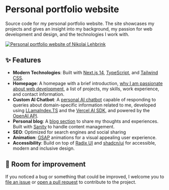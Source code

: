 # Personal portfolio website

Source code for my personal portfolio website. The site showcases my projects and gives an insight into my background, my passion for web development and design, and the technologies I work with.

<a href="https://nikolailehbr.ink">
  <img alt="Personal portfolio website of Nikolai Lehbrink" src="https://github.com/nikolailehbrink/portfolio/assets/38915700/c7dd07d8-ca7d-4a19-8af3-f684e483bb60">
</a>

## ✨ Features

- **Modern Technologies**: Built with [Next.js 14](https://nextjs.org/), [TypeScript](https://www.typescriptlang.org/), and [Tailwind CSS](https://tailwindcss.com/).
- **Homepage**: A homepage with a brief introduction, [why I am passionate about web development](https://www.nikolailehbr.ink/#passion), a list of projects, my skills, work experience, and contact information.
- **Custom AI Chatbot**: A [personal AI chatbot](https://www.nikolailehbr.ink/chat) capable of responding to queries about domain-specific information related to me, developed using [LLamaIndex.TS](https://ts.llamaindex.ai/) and the [Vercel AI SDK](https://sdk.vercel.ai/docs), and powered by the [OpenAI API](https://openai.com/blog/openai-api).
- **Personal blog**: A [blog section](https://www.nikolailehbr.ink/blog) to share my thoughts and experiences. Built with [Sanity](https://www.sanity.io/) to handle content management.
- **SEO**: Optimized for search engines and social sharing
- **Animation**: [GSAP](https://gsap.com/) animations for a visual appealing user experience.
- **Accessibility**: Build on top of [Radix UI](https://radix-ui.com/) and [shadcn/ui](https://ui.shadcn.com/docs) for accessible, modern and inclusive design.

## 🤗 Room for improvement

If you noticed a bug or something that could be improved, I welcome you to [file an issue](https://github.com/nikolailehbrink/portfolio/issues/new) or [open a pull request](https://github.com/nikolailehbrink/portfolio/compare) to contribute to the project.
